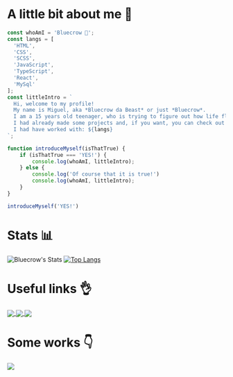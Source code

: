 # A little bit about me 👾

```javascript
const whoAmI = 'Bluecrow 👾';
const langs = [
  'HTML', 
  'CSS', 
  'SCSS', 
  'JavaScript', 
  'TypeScript', 
  'React', 
  'MySql'
];
const littleIntro = `
  Hi, welcome to my profile!
  My name is Miguel, aka *Bluecrow da Beast* or just *Bluecrow*.
  I am a 15 years old teenager, who is trying to figure out how life flows.
  I had already made some projects and, if you want, you can check out here on my profile.
  I had have worked with: ${langs}
`;

function introduceMyself(isThatTrue) {
    if (isThatTrue === 'YES!') {
        console.log(whoAmI, littleIntro);
    } else {
        console.log('Of course that it is true!')
        console.log(whoAmI, littleIntro);
    }
}

introduceMyself('YES!')
```

# Stats 📊

![Bluecrow's Stats](https://github-readme-stats.vercel.app/api?username=bluecrowdev&count_private=true&hide=issues&show_icons=true&theme=tokyonight&bg_color=0D1B2A&title_color=3E75B0&border_color=1B263B&icon_color=174271&text_color=ffffff&locale=en&hide_title=true)
[![Top Langs](https://github-readme-stats.vercel.app/api/top-langs/?username=bluecrowdev&show_icons=true&theme=tokyonight&bg_color=0D1B2A&title_color=3E75B0&border_color=1B263B&icon_color=174271&text_color=ffffff&layout=compact&hide_title=true&locale=en)](https://github.com/anuraghazra/github-readme-stats)

# Useful links 👌

<a href="https://www.instagram.com/bluecrow.dev/">
  <img align="center" src="https://i.imgur.com/vsf8GSf.png" >
</a>
<a href="https://twitter.com/bluecrow_dev">
  <img align="center" src="https://i.imgur.com/yeGTUdQ.png" >
</a>
<a href="https://github.com/BluecrowDEV">
  <img align="center" src="https://i.imgur.com/MPsobif.png" >
</a>

# Some works 👇

<a href="https://github.com/BluecrowDEV/task-list">
  <img src="https://github-readme-stats.vercel.app/api/pin/?username=bluecrowdev&repo=task-list&show_icons=true&theme=tokyonight&bg_color=0D1B2A&title_color=3E75B0&border_color=1B263B&icon_color=174271&text_color=ffffff&locale=en">
</a>
